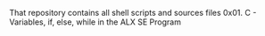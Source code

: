 That repository contains all shell scripts and sources files 0x01. C - Variables, if, else, while in the ALX SE Program
